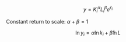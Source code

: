 $$
y = K^\alpha_{i}L^\beta_{i}e^{\epsilon_{i}}
$$

Constant return to scale: $\alpha + \beta = 1$

$$
\ln{y_{i}} = \alpha \ln k_{i}+\hat{\beta}\ln L
$$
